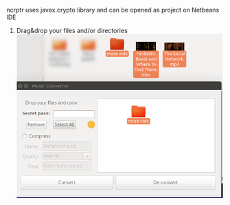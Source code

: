 ncrptr uses javax.crypto library and can be opened as project on Netbeans IDE

 1. Drag&drop your files and/or directories
![draggin and droppin](ncrptr-draggin.png)
